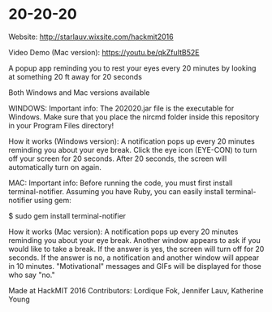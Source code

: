 # 20-20-20

Website: http://starlauv.wixsite.com/hackmit2016

Video Demo (Mac version): https://youtu.be/qkZfuItB52E

A popup app reminding you to rest your eyes every 20 minutes by looking at something 20 ft away for 20 seconds

Both Windows and Mac versions available

WINDOWS:
Important info: The 202020.jar file is the executable for Windows. Make sure that you place the nircmd folder inside this repository in your Program Files directory!

How it works (Windows version): A notification pops up every 20 minutes reminding you about your eye break. Click the eye icon (EYE-CON) to turn off your screen for 20 seconds. After 20 seconds, the screen will automatically turn on again.

MAC:
Important info: Before running the code, you must first install terminal-notifier. Assuming you have Ruby, you can easily install terminal-notifier using gem:  

$ sudo gem install terminal-notifier

How it works (Mac version): A notification pops up every 20 minutes reminding you about your eye break. Another window appears to ask if you would like to take a break. If the answer is yes, the screen will turn off for 20 seconds. If the answer is no, a notification and another window will appear in 10 minutes. "Motivational" messages and GIFs will be displayed for those who say "no."

Made at HackMIT 2016
Contributors: Lordique Fok, Jennifer Lauv, Katherine Young
